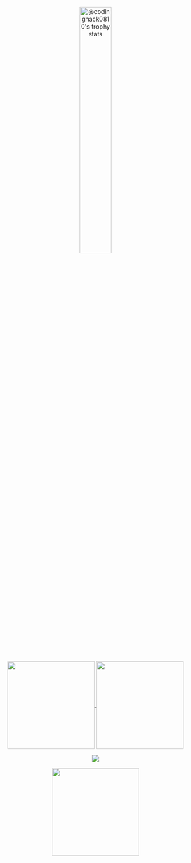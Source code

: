 <p align="center">
  <a href="https://github.com/codinghack0810?tab=achievements width="100%"><img src="https://github-profile-trophy.vercel.app/?username=codinghack0810&theme=onestar&no-frame=true&column=5&row=2"  width="38%" alt="@codinghack0810's trophy stats"/></a>
<!--   <a href="https://github.com/codinghack0810?tab=achievements"><img src="https://github-profile-trophy.vercel.app/?username=codinghack0810&theme=onestar&no-frame=true"  width="38%" alt="@codinghack0810's trophy stats"/></a> -->
</p>
<p align="center">
  <a href="https://github.com/codinghack0810/github-readme-stats">
    <img height=200 align="center" src="https://github-readme-stats-cg8z.vercel.app/api?username=codinghack0810&show_icons=true&theme=radical&card_width=350" />
  </a>
  <a href="https://github.com/codinghack0810/convoychat">
    <img height=200 align="center" src="https://github-readme-stats-cg8z.vercel.app/api/top-langs?username=codinghack0810&layout=compact&langs_count=8&card_width=350&theme=radical" />
  </a>
  
</p>

<p align="center">
  <img align="center" src="https://github-readme-stats-cg8z.vercel.app/api/wakatime?username=codinghack0810&layout=compact&theme=radical" />
</p>

<p align="center">
  <a href="https://github.com/codinghack0810/github-readme-stats">
    <img height=200 align="center" src="https://github-readme-streak-stats-ikff.vercel.app/?user=codinghack0810&theme=radical" />
  </a>
</p>
